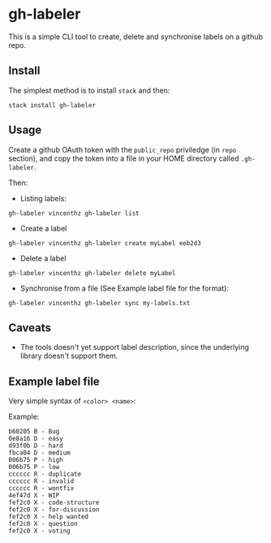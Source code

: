 # gh-labeler

This is a simple CLI tool to create, delete and synchronise labels
on a github repo.

## Install

The simplest method is to install `stack` and then:

```
stack install gh-labeler
```

## Usage

Create a github OAuth token with the `public_repo` priviledge (in `repo` section),
and copy the token into a file in your HOME directory called `.gh-labeler`.

Then:

* Listing labels:

```
gh-labeler vincenthz gh-labeler list
```

* Create a label

```
gh-labeler vincenthz gh-labeler create myLabel eeb2d3
```

* Delete a label

```
gh-labeler vincenthz gh-labeler delete myLabel
```

* Synchronise from a file (See Example label file for the format):

```
gh-labeler vincenthz gh-labeler sync my-labels.txt
```

## Caveats

* The tools doesn't yet support label description, since the underlying library doesn't support them.

## Example label file

Very simple syntax of `<color> <name>`:

Example:

```
b60205 B - Bug
0e8a16 D - easy
d93f0b D - hard
fbca04 D - medium
006b75 P - high
006b75 P - low
cccccc R - duplicate
cccccc R - invalid
cccccc R - wontfix
4ef47d X - WIP
fef2c0 X - code-structure
fef2c0 X - for-discussion
fef2c0 X - help wanted
fef2c0 X - question
fef2c0 X - voting
```
